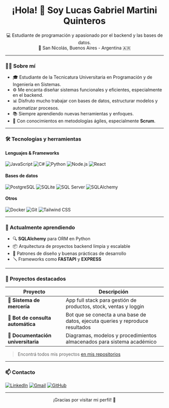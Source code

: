 <h1 align="center">¡Hola! 👋 Soy Lucas Gabriel Martini Quinteros</h1>

<p align="center">
  💻 Estudiante de programación y apasionado por el backend y las bases de datos.<br>
  📍 San Nicolás, Buenos Aires - Argentina 🇦🇷
</p>

---

### 🧑‍💻 Sobre mí

- 🎓 Estudiante de la Tecnicatura Universitaria en Programación y de Ingeniería en Sistemas.
- ⚙️ Me encanta diseñar sistemas funcionales y eficientes, especialmente en el backend.
- 📊 Disfruto mucho trabajar con bases de datos, estructurar modelos y automatizar procesos.
- 📚 Siempre aprendiendo nuevas herramientas y enfoques.
- 🧩 Con conocimientos en metodologías ágiles, especialmente **Scrum**.

---

### 🛠️ Tecnologías y herramientas

#### Lenguajes & Frameworks
![JavaScript](https://img.shields.io/badge/-JavaScript-F7DF1E?style=flat&logo=javascript&logoColor=000)
![C#](https://img.shields.io/badge/-CSharp-239120?style=flat&logo=csharp&logoColor=white)
![Python](https://img.shields.io/badge/-Python-3776AB?style=flat&logo=python&logoColor=white)
![Node.js](https://img.shields.io/badge/-Node.js-339933?style=flat&logo=node.js&logoColor=white)
![React](https://img.shields.io/badge/-React-61DAFB?style=flat&logo=react&logoColor=000)

#### Bases de datos
![PostgreSQL](https://img.shields.io/badge/-PostgreSQL-4169E1?style=flat&logo=postgresql&logoColor=white)
![SQLite](https://img.shields.io/badge/-SQLite-003B57?style=flat&logo=sqlite&logoColor=white)
![SQL Server](https://img.shields.io/badge/-SQL%20Server-CC2927?style=flat&logo=microsoftsqlserver&logoColor=white)
![SQLAlchemy](https://img.shields.io/badge/-SQLAlchemy-000000?style=flat&logo=alchemy&logoColor=white)

#### Otros
![Docker](https://img.shields.io/badge/-Docker-2496ED?style=flat&logo=docker&logoColor=white)
![Git](https://img.shields.io/badge/-Git-F05032?style=flat&logo=git&logoColor=white)
![Tailwind CSS](https://img.shields.io/badge/-Tailwind-06B6D4?style=flat&logo=tailwindcss&logoColor=white)


---

### 🧪 Actualmente aprendiendo

- 🔍 **SQLAlchemy** para ORM en Python
- 📦 Arquitectura de proyectos backend limpia y escalable
- 📐 Patrones de diseño y buenas prácticas de desarrollo
- 🪛 Frameworks como **FASTAPI** y **EXPRESS**

---

### 🚀 Proyectos destacados

| Proyecto | Descripción |
|---------|-------------|
| 🧵 **Sistema de mercería** | App full stack para gestión de productos, stock, ventas y loggin |
| 🤖 **Bot de consulta automática** | Bot que se conecta a una base de datos, ejecuta queries y reproduce resultados |
| 📁 **Documentación universitaria** | Diagramas, modelos y procedimientos almacenados para sistema académico |

> Encontrá todos mis proyectos [en mis repositorios](https://github.com/lucasmquinteros)

---

### 📫 Contacto

[![LinkedIn](https://img.shields.io/badge/-LinkedIn-0077B5?style=flat&logo=linkedin&logoColor=white)](https://www.linkedin.com/in/lucasmquinteros)
[![Gmail](https://img.shields.io/badge/-Gmail-D14836?style=flat&logo=gmail&logoColor=white)](mailto:lucasmartiniquinteros@gmail.com)
[![GitHub](https://img.shields.io/badge/-GitHub-181717?style=flat&logo=github&logoColor=white)](https://github.com/lucasmquinteros)

---

<p align="center">
  ¡Gracias por visitar mi perfil! 🙌
</p>
